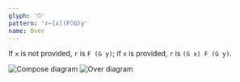 ```yaml
---
glyph: '⍥'
pattern: 'r←[x](F⍥G)y'
name: Over
---
```


If `x` is not provided, `r` is `F (G y)`; if `x` is provided, `r` is `(G x) F (G y)`.

![Compose diagram](/combinators/compose.svg)
![Over diagram](/combinators/over.svg)